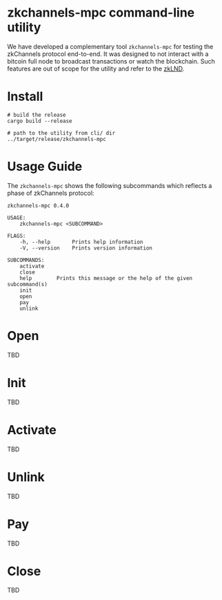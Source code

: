 # zkchannels-mpc command-line utility

We have developed a complementary tool `zkchannels-mpc` for testing the zkChannels protocol end-to-end. It was designed to not interact with a bitcoin full node to broadcast transactions or watch the blockchain. Such features are out of scope for the utility and refer to the [zkLND](https://github.com/boltlabs-inc/lnd).

# Install

    # build the release
    cargo build --release

    # path to the utility from cli/ dir
    ../target/release/zkchannels-mpc

# Usage Guide

The `zkchannels-mpc` shows the following subcommands which reflects a phase of zkChannels protocol:

    zkchannels-mpc 0.4.0

    USAGE:
        zkchannels-mpc <SUBCOMMAND>

    FLAGS:
        -h, --help       Prints help information
        -V, --version    Prints version information

    SUBCOMMANDS:
        activate    
        close       
        help        Prints this message or the help of the given subcommand(s)
        init        
        open        
        pay         
        unlink    

# Open

TBD

# Init

TBD

# Activate

TBD

# Unlink

TBD

# Pay

TBD

# Close

TBD
